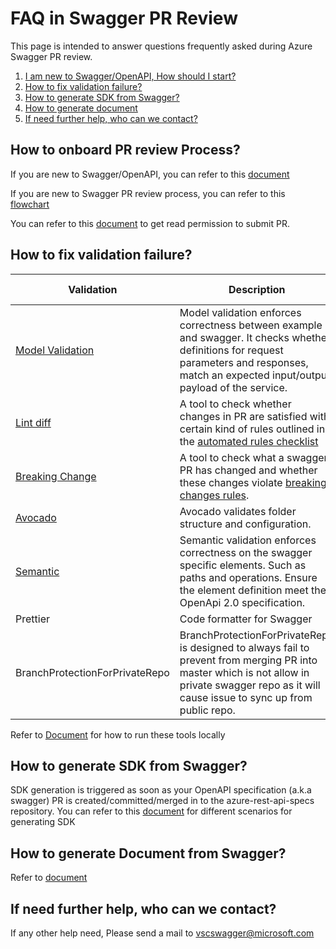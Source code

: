 # FAQ in Swagger PR Review

This page is intended to answer questions frequently asked during Azure Swagger PR review.

1. [I am new to Swagger/OpenAPI, How should I start?](#Onboard)
2. [How to fix validation failure?](#validation)
3. [How to generate SDK from Swagger?](#SDK)
4. [How to generate document](#doc)
5. [If need further help, who can we contact?](#contact)

## How to onboard PR review Process?<a name="Onboard"></a>
If you are new to Swagger/OpenAPI, you can refer to this [document](https://dev.azure.com/azure-sdk/internal/_wiki/wikis/internal.wiki/80/Getting-started-with-OpenAPI-specifications)

If you are new to Swagger PR review process, you can refer to this [flowchart](https://dev.azure.com/azure-sdk/internal/_wiki/wikis/internal.wiki/212/Swagger-PR-Review)

You can refer to this [document](https://dev.azure.com/azure-sdk/internal/_wiki/wikis/internal.wiki/49/Request-Access-to-Azure-SDK-repos) to get read permission to submit PR.

## How to fix validation failure?<a name="validation"></a>
| Validation | Description | How to fix |
| --- | --- | --- |
| [Model Validation](https://github.com/Azure/azure-rest-api-specs/blob/master/documentation/Semantic-and-Model-Violations-Reference.md) | Model validation enforces correctness between example and swagger. It checks whether definitions for request parameters and responses, match an expected input/output payload of the service. | [Here](https://aka.ms/ci-fix#model-validation) |
| [Lint diff](https://github.com/Azure/azure-openapi-validator) | A tool to check whether changes in PR are satisfied with certain kind of rules outlined in the [automated rules checklist](https://github.com/Azure/azure-rest-api-specs/blob/master/documentation/openapi-authoring-automated-guidelines.md) |  [Here](https://aka.ms/ci-fix#linter-validation) |
| [Breaking Change](https://github.com/Azure/openapi-diff) | A tool to check what a swagger PR has changed and whether these changes violate [breaking changes rules](https://github.com/Azure/openapi-diff/blob/master/docs/README.md).| [Here](https://aka.ms/ci-fix#breaking-change-check)|
| [Avocado](https://github.com/Azure/avocado/blob/master/README.md) | Avocado validates folder structure and configuration.  | [Here](https://aka.ms/ci-fix#avocado) |
| [Semantic](https://github.com/Azure/azure-rest-api-specs/blob/master/documentation/Semantic-and-Model-Violations-Reference.md) | Semantic validation enforces correctness on the swagger specific elements. Such as paths and operations. Ensure the element definition meet the OpenApi 2.0 specification. | [Here](https://aka.ms/ci-fix#semantic-validation) |
| Prettier  | Code formatter for Swagger | [Here](https://aka.ms/ci-fix#prettier-check) |
| BranchProtectionForPrivateRepo | BranchProtectionForPrivateRepo is designed to always fail to prevent from merging PR into master which is not allow in private swagger repo as it will cause issue to sync up from public repo.  | You can ignore this failure |

Refer to [Document](https://aka.ms/ci-fix) for how to run these tools locally

## How to generate SDK from Swagger?<a name="SDK"></a>
SDK generation is triggered as soon as your OpenAPI specification (a.k.a swagger) PR is created/committed/merged in to the azure-rest-api-specs repository.
You can refer to this [document](https://dev.azure.com/azure-sdk/internal/_wiki/wikis/internal.wiki/81/Management-Plane-SDK-generation) for different scenarios for generating SDK 

## How to generate Document from Swagger?<a name="doc"></a>
Refer to [document](https://dev.azure.com/azure-sdk/internal/_wiki/wikis/internal.wiki/79/Generation-of-docs-on-docs.microsoft.com)

## If need further help, who can we contact?<a name="contact"></a>
If any other help need, Please send a mail to vscswagger@microsoft.com